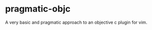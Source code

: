 pragmatic-objc
==============

A very basic and pragmatic approach to an objective c plugin for vim.